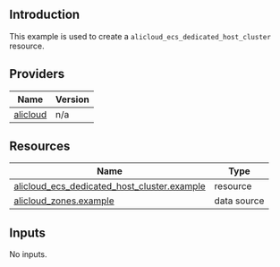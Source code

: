 <!-- BEGIN_TF_DOCS -->
## Introduction

This example is used to create a `alicloud_ecs_dedicated_host_cluster` resource.

## Providers

| Name | Version |
|------|---------|
| <a name="provider_alicloud"></a> [alicloud](#provider\_alicloud) | n/a |

## Resources

| Name | Type |
|------|------|
| [alicloud_ecs_dedicated_host_cluster.example](https://registry.terraform.io/providers/aliyun/alicloud/latest/docs/resources/ecs_dedicated_host_cluster) | resource |
| [alicloud_zones.example](https://registry.terraform.io/providers/aliyun/alicloud/latest/docs/data-sources/zones) | data source |

## Inputs

No inputs.
<!-- END_TF_DOCS -->    